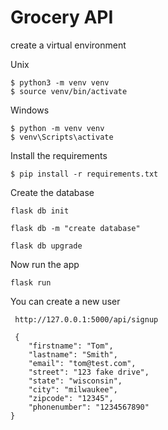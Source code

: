 # Grocery API

create a virtual environment

Unix
```
$ python3 -m venv venv
$ source venv/bin/activate
```

Windows
```
$ python -m venv venv
$ venv\Scripts\activate
```

Install the requirements
```
$ pip install -r requirements.txt
```

Create the database
```
flask db init

flask db -m "create database"

flask db upgrade
```

Now run the app
```
flask run
```

You can create a new user
```
 http://127.0.0.1:5000/api/signup
 
 {
    "firstname": "Tom",
    "lastname": "Smith",
    "email": "tom@test.com",
    "street": "123 fake drive",
    "state": "wisconsin",
    "city": "milwaukee",
    "zipcode": "12345",
    "phonenumber": "1234567890"
}
```
